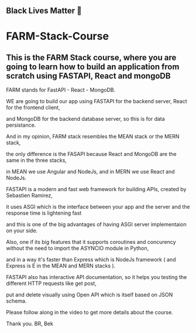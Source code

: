## Black Lives Matter 🖤

# FARM-Stack-Course
This is the FARM Stack course, where you are going to learn how to build an application from scratch using FASTAPI, React and mongoDB
----------------------------------------------------------
FARM stands for FastAPI - React - MongoDB.

WE are going to build our app using FASTAPI for the backend server, React for the frontend client, 

and MongoDB for the backend database server, so this is for data persistance.

And in my opinion, FARM stack resembles the MEAN stack or the MERN stack,

the only difference is the FASAPI because React and MongoDB are the same in the three stacks, 

in MEAN we use Angular and NodeJs, and in MERN we use React and NodeJs.  

FASTAPI is a modern and fast web framework for building APIs, created by Sebastien Ramirez, 

it uses ASGI which is the interface between your app and the server and the response time is lightening fast 

and this is one of the big advantages of having ASGI server implementaion on your side.

Also, one if its big features that it supports coroutines and concurency without the need to import the ASYNCIO module in Python, 

and in a way it's faster than Express which is NodeJs framework ( and Express is E in the MEAN and MERN stacks ).

FASTAPI also has interactive API documentation, so it helps you testing the different HTTP requests like get post, 

put and delete visually using Open API which is itself based on JSON schema.

Please follow along in the video to get more details about the course.

Thank you.
BR,
Bek
